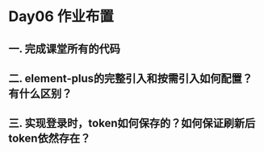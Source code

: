 # Day06 作业布置

## 一. 完成课堂所有的代码









## 二. element-plus的完整引入和按需引入如何配置？有什么区别？









## 三. 实现登录时，token如何保存的？如何保证刷新后token依然存在？





















































































































